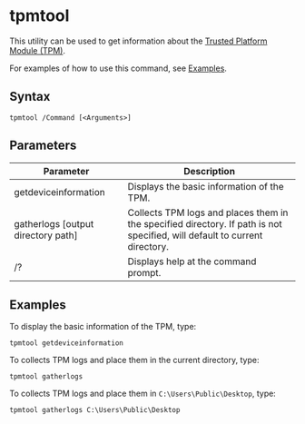 # tpmtool

This utility can be used to get information about the [Trusted Platform Module (TPM)](https://docs.microsoft.com/en-us/windows/security/information-protection/tpm/trusted-platform-module-overview).

For examples of how to use this command, see [Examples](#BKMK_examples).

## Syntax

```
tpmtool /Command [<Arguments>]
```
## Parameters

|Parameter|Description|
|---------|-----------|
|getdeviceinformation|Displays the basic information of the TPM.|
|gatherlogs [output directory path]|Collects TPM logs and places them in the specified directory. If path is not specified, will default to current directory.|
|/?|Displays help at the command prompt.|

## <a name="BKMK_examples"></a>Examples

To display the basic information of the TPM, type:
```
tpmtool getdeviceinformation
```
To collects TPM logs and place them in the current directory, type:
```
tpmtool gatherlogs
```
To collects TPM logs and place them in `C:\Users\Public\Desktop`, type:
```
tpmtool gatherlogs C:\Users\Public\Desktop
```
